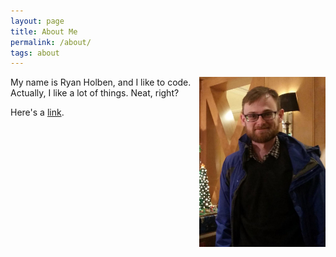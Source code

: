 ```yaml
---
layout: page
title: About Me
permalink: /about/
tags: about
---
```


<img src="/assets/img/me.jpg" style="float:right; width: 40%; height: 40%">

My name is Ryan Holben, and I like to code.  Actually, I like a lot of things.  Neat, right?

Here's a [link](www.google.com).

